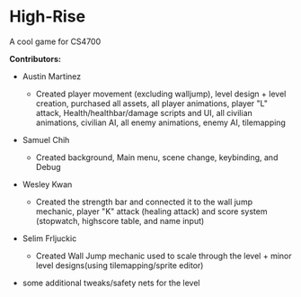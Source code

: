 # High-Rise
A cool game for CS4700

**Contributors:**

- Austin Martinez 
  - Created player movement (excluding walljump), level design + level creation, purchased all assets, all player animations, 
  player "L" attack, Health/healthbar/damage scripts and UI, all civilian animations, civilian AI, all enemy animations, 
  enemy AI, tilemapping
  
- Samuel Chih 
  - Created background, Main menu, scene change, keybinding, and Debug
  
- Wesley Kwan 
  - Created the strength bar and connected it to the wall jump mechanic, player "K" attack (healing attack)
    and score system (stopwatch, highscore table, and name input)
  
- Selim Frljuckic
  - Created Wall Jump mechanic used to scale through the level + minor level designs(using tilemapping/sprite editor) 
+ some additional tweaks/safety nets for the level
